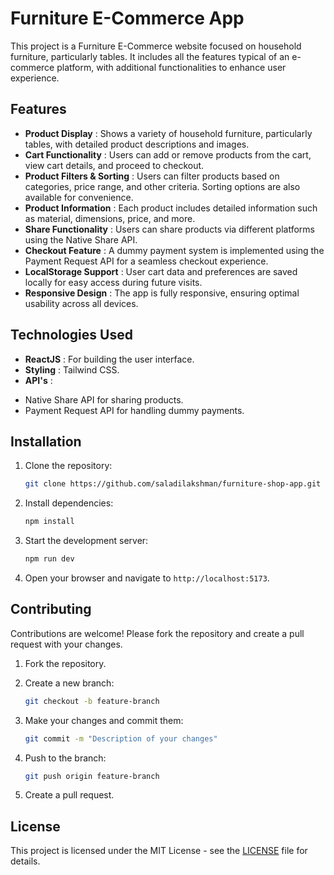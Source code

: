 # Furniture E-Commerce App
This project is a Furniture E-Commerce website focused on household furniture, particularly tables. It includes all the features typical of an e-commerce platform, with additional functionalities to enhance user experience.

## Features
- **Product Display** : Shows a variety of household furniture, particularly tables, with detailed product descriptions and images.
- **Cart Functionality** : Users can add or remove products from the cart, view cart details, and proceed to checkout.
- **Product Filters & Sorting** : Users can filter products based on categories, price range, and other criteria. Sorting options are also available for convenience.
- **Product Information** : Each product includes detailed information such as material, dimensions, price, and more.
- **Share Functionality** : Users can share products via different platforms using the Native Share API.
- **Checkout Feature** : A dummy payment system is implemented using the Payment Request API for a seamless checkout experience.
- **LocalStorage Support** : User cart data and preferences are saved locally for easy access during future visits.
- **Responsive Design** : The app is fully responsive, ensuring optimal usability across all devices.


## Technologies Used
* **ReactJS** : For building the user interface.
* **Styling** : Tailwind CSS.
* **API's** : 
- Native Share API for sharing products.
- Payment Request API for handling dummy payments.

## Installation
1. Clone the repository:

    ````bash 
    git clone https://github.com/saladilakshman/furniture-shop-app.git
   ````

2. Install dependencies:

    ```bash
    npm install
    ```



3. Start the development server:

    ```bash
    npm run dev
    ```

5. Open your browser and navigate to `http://localhost:5173`.



## Contributing

Contributions are welcome! Please fork the repository and create a pull request with your changes.

1. Fork the repository.
2. Create a new branch:

    ```bash
    git checkout -b feature-branch
    ```

3. Make your changes and commit them:

    ```bash
    git commit -m "Description of your changes"
    ```

4. Push to the branch:

    ```bash
    git push origin feature-branch
    ```

5. Create a pull request.

## License

This project is licensed under the MIT License - see the [LICENSE](LICENSE) file for details.

